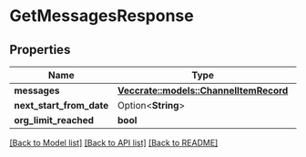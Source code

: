 # GetMessagesResponse

## Properties

Name | Type | Description | Notes
------------ | ------------- | ------------- | -------------
**messages** | [**Vec<crate::models::ChannelItemRecord>**](ChannelItemRecord.md) |  | 
**next_start_from_date** | Option<**String**> |  | [optional]
**org_limit_reached** | **bool** |  | 

[[Back to Model list]](../README.md#documentation-for-models) [[Back to API list]](../README.md#documentation-for-api-endpoints) [[Back to README]](../README.md)


